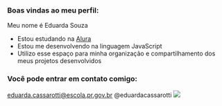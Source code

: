 ### Boas vindas ao meu perfil:

Meu nome é Eduarda Souza

- Estou estudando na [Alura](https://www.alura.com.br) 
- Estou me desenvolvendo na linguagem JavaScript
- Utilizo esse espaço para minha organização e compartilhamento dos meus projetos desenvolvidos

### Você pode entrar em contato comigo:

eduarda.cassarotti@escola.pr.gov.br
@eduardacassarotti
![](https://media1.tenor.com/m/aPgTU-Z9j1MAAAAd/funny-dogs-cute.gif)

